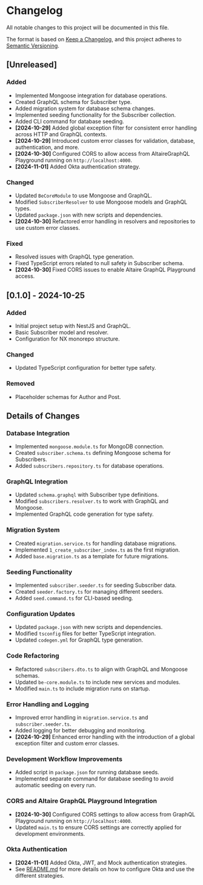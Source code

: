 # Changelog

All notable changes to this project will be documented in this file.

The format is based on [Keep a Changelog](https://keepachangelog.com/en/1.0.0/),
and this project adheres to [Semantic Versioning](https://semver.org/spec/v2.0.0.html).

## [Unreleased]

### Added
- Implemented Mongoose integration for database operations.
- Created GraphQL schema for Subscriber type.
- Added migration system for database schema changes.
- Implemented seeding functionality for the Subscriber collection.
- Added CLI command for database seeding.
- **[2024-10-29]** Added global exception filter for consistent error handling across HTTP and GraphQL contexts.
- **[2024-10-29]** Introduced custom error classes for validation, database, authentication, and more.
- **[2024-10-30]** Configured CORS to allow access from AltaireGraphQL Playground running on `http://localhost:4000`.
- **[2024-11-01]** Added Okta authentication strategy.

### Changed
- Updated `BeCoreModule` to use Mongoose and GraphQL.
- Modified `SubscriberResolver` to use Mongoose models and GraphQL types.
- Updated `package.json` with new scripts and dependencies.
- **[2024-10-30]** Refactored error handling in resolvers and repositories to use custom error classes.

### Fixed
- Resolved issues with GraphQL type generation.
- Fixed TypeScript errors related to null safety in Subscriber schema.
- **[2024-10-30]** Fixed CORS issues to enable Altaire GraphQL Playground access.

## [0.1.0] - 2024-10-25

### Added
- Initial project setup with NestJS and GraphQL.
- Basic Subscriber model and resolver.
- Configuration for NX monorepo structure.

### Changed
- Updated TypeScript configuration for better type safety.

### Removed
- Placeholder schemas for Author and Post.

## Details of Changes

### Database Integration
- Implemented `mongoose.module.ts` for MongoDB connection.
- Created `subscriber.schema.ts` defining Mongoose schema for Subscribers.
- Added `subscribers.repository.ts` for database operations.

### GraphQL Integration
- Updated `schema.graphql` with Subscriber type definitions.
- Modified `subscribers.resolver.ts` to work with GraphQL and Mongoose.
- Implemented GraphQL code generation for type safety.

### Migration System
- Created `migration.service.ts` for handling database migrations.
- Implemented `1_create_subscriber_index.ts` as the first migration.
- Added `base.migration.ts` as a template for future migrations.

### Seeding Functionality
- Implemented `subscriber.seeder.ts` for seeding Subscriber data.
- Created `seeder.factory.ts` for managing different seeders.
- Added `seed.command.ts` for CLI-based seeding.

### Configuration Updates
- Updated `package.json` with new scripts and dependencies.
- Modified `tsconfig` files for better TypeScript integration.
- Updated `codegen.yml` for GraphQL type generation.

### Code Refactoring
- Refactored `subscribers.dto.ts` to align with GraphQL and Mongoose schemas.
- Updated `be-core.module.ts` to include new services and modules.
- Modified `main.ts` to include migration runs on startup.

### Error Handling and Logging
- Improved error handling in `migration.service.ts` and `subscriber.seeder.ts`.
- Added logging for better debugging and monitoring.
- **[2024-10-29]** Enhanced error handling with the introduction of a global exception filter and custom error classes.

### Development Workflow Improvements
- Added script in `package.json` for running database seeds.
- Implemented separate command for database seeding to avoid automatic seeding on every run.

### CORS and Altaire GraphQL Playground Integration
- **[2024-10-30]** Configured CORS settings to allow access from GraphQL Playground running on `http://localhost:4000`.
- Updated `main.ts` to ensure CORS settings are correctly applied for development environments.

### Okta Authentication
- **[2024-11-01]** Added Okta, JWT, and Mock authentication strategies.
- See [README.md](./README.md) for more details on how to configure Okta and use the different strategies.
